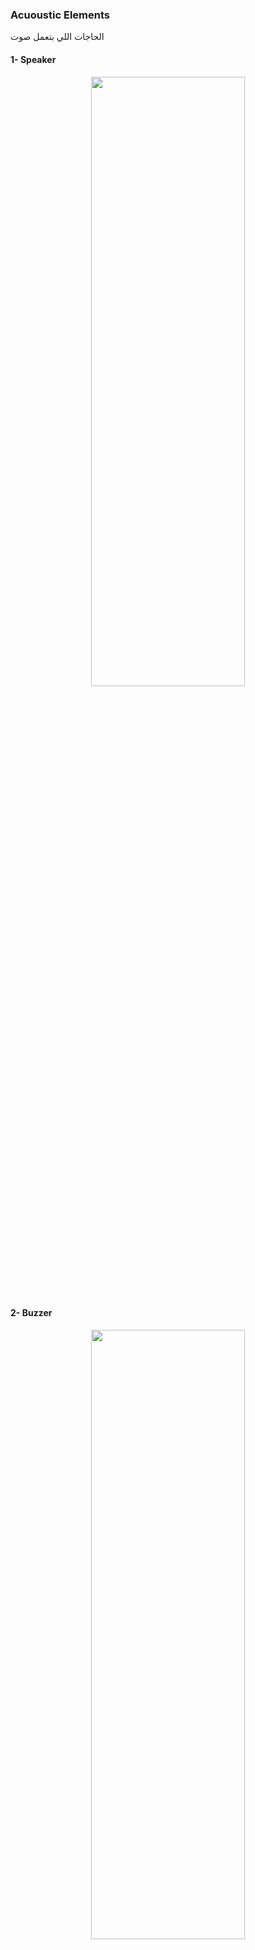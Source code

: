 ### Acuoustic Elements

الحاجات اللي بتعمل صوت

#### 1- Speaker

<p align="center">
  <img width="70%" height="50%" src="imgs/speaker.JPG">
</p>

#### 2- Buzzer

<p align="center">
  <img width="70%" height="50%" src="imgs/buzzer.JPG">
</p>
<p align="center">
  <img width="60%" height="50%" src="imgs/buzzs.png">
</p>

- just one tone with different frequency
- A buzzer is ==a type of transducer== that converts electrical energy into sound waves. It consists of a coil of wire, a magnet, and a diaphragm or a plate. When an electrical signal is applied to the coil, it creates a magnetic field that attracts or repels the magnet, causing the diaphragm to vibrate and produce sound waves.

##### Buzzer Tone Test

<p align="center">
  <img width="70%" height="50%" src="imgs/tone.JPG">
</p>

```c
// Nokia 3310 ring
#include "STD_TYPES.h"
#include "DIO_interface.h"
#include "PORT_interface.h"
#include <util/delay.h>

void main()
{
	PORT_voidInit();
	while(1)
	{
		for (u8 i = 0 ; i < 200; i++)
		{
			DIO_u8SetPinValue(DIO_u8PORTC, DIO_u8PIN5, DIO_u8PIN_HIGH);
			_delay_us(100);
			DIO_u8SetPinValue(DIO_u8PORTC, DIO_u8PIN5, DIO_u8PIN_LOW);
			_delay_us(100);
		}
		for (u8 i = 0 ; i < 200; i++)
		{
			DIO_u8SetPinValue(DIO_u8PORTC, DIO_u8PIN5, DIO_u8PIN_HIGH);
			_delay_us(80);
			DIO_u8SetPinValue(DIO_u8PORTC, DIO_u8PIN5, DIO_u8PIN_LOW);
			_delay_us(80);
		}
		for (u8 i = 0 ; i < 200; i++)
		{
			DIO_u8SetPinValue(DIO_u8PORTC, DIO_u8PIN5, DIO_u8PIN_HIGH);
			_delay_us(50);
			DIO_u8SetPinValue(DIO_u8PORTC, DIO_u8PIN5, DIO_u8PIN_LOW);
			_delay_us(50);
		}
	}
}
```

#### Assignment 2

<p align="center">
  <img width="70%" height="50%" src="imgs/paino.JPG">
</p>

##### Additional Resources

- [Arduino Tone Lib](https://github.com/bhagman/Tone?tab=readme-ov-file#ugly-details)
- [Buzzer vs speaker](https://www.abcomponents.co.uk/buzzer-vs-speaker/)

- [voice recording module](https://www.ram-e-shop.com/shop/kit-isd1820-voice-isd1820-voice-recording-module-speaker-7159?search=speaker&order=name+asc)
- [Buzzer Basics - Technologies, Tones, and Drive Circuits](https://www.sameskydevices.com/blog/buzzer-basics-technologies-tones-and-driving-circuits)

---

## Timers

#### Clock

- Clock is the unit of time for processor
- Period time == clock cycle
- Clock for example is 8 MHz
- means 8 Million clock cycle in second
- 1/8 000 000 = 0.125 usec (زي الثانيه عندنا كده)

![clock](imgs/clock.JPG)

- processor instructions

  - fetch
  - decode
  - execute
  - check interrupt
  - right back
    ![inst](imgs/inst.JPG)
    ![inst](imgs/inst.JPG)

#### delay 1 sec

- to make a delay for 1 sec we need to translate this human unit time to no. of clock cycles
  ![dela](imgs/dela.JPG)

```c
_delay_ms(1000);
_delay_us(1000000);
// these functions help us in this conversion
```

This is a busy waiting way

##### Busy Waiting vs Timer Waiting

<p align="center">
  <img width="70%" height="50%" src="imgs/busy.JPG">
</p>

##### Timer(timer counter)

- Counter Mode: value indicates for counts for example no. of switch presses

  - provide a pin to connect the input device for non periodic event counting

- Timer Mode: value indcates for time because it counts clock cycles and we know clock cycle time

<p align="center">
  <img width="70%" height="50%" src="imgs/timercounter.JPG">
</p>

- ATmega32 define system clock the external not the internal

---

#### Some Definitions to understand how timer works

overflow inituation : timer has a for example 8 bits register so it counts until 255 and will overflow after that
at overflow event timer peripheral can generate interrupt called overflow interrupt

#### 1- Tick Time

it is the time unit of the timer

#### 2- Overflow Time

<p align="center">
  <img width="90%" height="50%" src="imgs/definitions_timer.JPG">
</p>

#### 3- Required Time

has 3 cases
1- Equal to overflow time

<p align="center">
  <img width="70%" height="50%" src="imgs/case1req.JPG">
</p>
2- Greater than overflow time
<p align="center">
  <img width="70%" height="50%" src="imgs/case2req.JPG">
</p>

- no of overflow count (C~ov~)
- C~ov~ can be integer
<p align="center">
<img width="40%" height="50%" src="imgs/int.JPG">
</p>

- C~ov~ can be decimal or float

  - Perload value
    ![overflow_ticks](imgs/preload.JPG)
    ![overflow_ticks](imgs/overflow_ticks.JPG)

- so ISR

  - load preload value in timer register
    ![isr_case](imgs/isr_case.JPG)

###### Example1

![example_timer](imgs/example_timer.JPG)

###### Example2

![ex2](imgs/ex2.JPG)

3- Less than overflow time
![case3req](imgs/case3req.JPG)

---

#### Timers Types in ATmega32

![typesTimer.png](imgs/typesTimer.png)

##### Normal / Overflow Mode

![normal](imgs/normal.png)

Timer/Counter Control
Register – TCCR0

- WGM01, WGM00 Waveform Generation Mode
- CS02, CSM01, CSM00 Clock source

Last 2 options for counter mode

##### Compare Match Mode

Intuition: make calculations easier by neglecting preload value calculation but also decrease time of ISR or Interrupt fires

- compare match value is a configurable value
  and timer generates Interrupt at this event

- But MCUs have different behaviors after compare match event occurs, some MCUs continue after Compare Match and others MCUs clears at Compare Match.

- In ATMega32 we have 2 behavious in diferent modes
  ![cmbehac](imgs/cmbehac.png)

###### At the compare match event

1. Interrupt
2. Action on OC0 pin
   1. set (high)
   2. clear (low)
   3. toggle (flip)

![eventsctc](imgs/eventsctc.png)

![CM](imgs/CM.png)

###### Example

![ex3](imgs/ex3.JPG)

Note: here is we write Compare match value only once in its register, Not every time (after counter clears) like normal mode we rewrite preload value in ISR

- FOC0 Bit Force Output Compare
- make compare match event now by software
- uses for testing

###### App

<p align="center">
  <img width="80%" height="50%" src="imgs/app_timer.JPG">
</p>

- Observation: It's better to minimize the counter value
  - for example: choose another prescaler like 64
- 4000 is too much and will not make system determinstic
- or system enters in interrupt saturation

```
لو التايم بتاع اللي بيجي في الايفينت قليل مثلا 1ميكرو السيستم هيقعد ينفذ في الاياسار  طول عمره
```

- **Observation**: in ATMega32 for Timer0 has more than interrupt source overflow or compare match
  each interrupt source in the same peripheral has its own ISR

![intsrc](imgs/intsrc.JPG)

```c
// toggle led by timer waiting

#include "STD_TYPES.h"
#include "DIO_interface.h"
#include "PORT_interface.h"
#include "GIE_interface.h"
#include "TIMER_interface.h"
#include "LED_interface.h"

LED_t Local_led_tRedLed = {DIO_u8PORTC, DIO_u8PIN0, LED_CONN_SRC};

void TIMER0_ISR(void);

void main(void)
{
	PORT_voidInit();

	TIMER0_voidInit();
	TIMER0_u8SetCallBack(&TIMER0_ISR);
	TIMER0_voidSetCompMatchValue(250);

	GIE_voidEnable();
	while(1)
	{
	}
}

void TIMER0_ISR(void)
{
	static u16 counter = 0;
	if(counter == 4000)
	{
		LED_u8Toggle(&Local_led_tRedLed);
		counter = 0;
	}
	counter ++;
}
```

##### Assignment

![ass_timer](imgs/ass_timer.JPG)

- use Timer0 to generate frequency of opening / closing 7-segs
- and also to increment or decrement every 1 sec

---

- Timer 2 session

#### ADC Chain Conversion Implementation

```c
u8 ADC_u8StartChainConversionAsynch() {

}
```

- this concept also in communication protocols
  like sending array or buffer as Asynch way

---

#### Reentrant vs Non-Reentrant

```
هل الفانكشن دي لو اتقطعت `اكيد من انترابت` واتنادت من اللي قطعها هل الفانكشن هتشتغل مظبوط ولا لا ؟
```

![reentrant](imgs/reentrant.JPG)

- Non-reentrant Example: Function changes a global var
  - Read(Load) Modify Write Assembly operations

```c
int GVAR = 5;

void main()
{
	func();
	// interupted after laod or add or store instruction, will not read the new data as changed by func called within ISR
	// because it always read from its stored GPRs
	// always be 15 even if changed with func called within ISR
}

void func()
{
	GVAR += 10;
}

ISR()
{
	func();
}
```

![ex-non-reentrant](imgs/ex-non-reentrant.JPG)

###### NON-REENTRANT FUNCTIONS

- any function access a global var is non-reentrant
  - Global variable in SW
  - global in HW called shared resource
    - for example in ADC_startChainConversion if we not added busy concept it will be non-reentrant
- any function call a non-reentrant function is non-reentrant

---

#### Timer Types

![timer_types](imgs/timer_types.JPG)

- general because can be used in any application

#### SPT `->` Watch dog

بيفضل نايم كده لو حد جه جمبه بيهوهو او اسف يرسيت

#### PWM (Pulse Width Modulation)

###### Intuation, Why do we need PWM?

- LED intensity control or motor control, etc
  - DAC peripheral or external circuit
  - control signal duty cycle (PWM) similiar POV(Persistence of vision) concept with Mux-SevenSegement
    - ويكأننا بنطلع انالوج فولت

![pwm](imgs/pwm.JPG)

##### Square Wave Parameters

- Amplitude:
- Period Time:
- Frequency
- On Time, Off Time
- Duty Cycle
- RMS (Effective Power): `Amplitude * sqrt(Duty Cycle)`
  ![parameters_pwm](imgs/parameters_pwm.JPG)

#### Functions of PWM

1- Load Control
2- Away of communication

- Communication Protocols(UART,etc)

  - ICU (Input Capture Unit) read message by reading signal Duty Cycle, Frequency
  - DC Coverters(Buck , Boost, Buck Boost, etc)
  - Stepper Motor drivers - Servo Motor

  ![pwmFunc](imgs/pwmFunc.JPG)

#### How can we generate PWM Signal from our MCU?

2 ways to generete PWM
![2wayspwm](imgs/2wayspwm.JPG)

1. SW
   1. Busy waiting
   2. GPT: Normal Mode or Compare Match Mode
2. HW
   1. IC Timer 555, with a specific resistor and capacitor to specify the freq and Duty cycle
   2. Timer has PWM mode: just set the parameters and peripheral generate the PWM signal

#### WHAT is Better? SW PWM or HW PWM

![Sw_HW_PWM](imgs/Sw_HW_PWM.JPG)

- LOW Accurracy due to interrupt latency

#### SW PWM

- Example: out this signal to led
  - POV range: 50Hz to 70Hz
  - so we will NOT notice that led turn off
    ![ex_sw_pwm](imgs/ex_sw_pwm.JPG)

```
Compare Match Time = Tick Time * Compare Match value(Ticks) or OCR0
```

- I need ISR to come every 5ms (5000us)
- Let's check if i possible
- compare match value = 50000 us/ 8us = 625
- OCR0 is 8bit
- Let's try 1 ms because 5ms is divisable by 1
- compare match value = 1000 us/ 8us = 125
- done it's valid

#### solution

![exSolPWM](imgs/exSolPWM.JPG)

- Lab: generate 3 PWM waves on 3 different Red LEd with resistor to reduce Power
  - to be able to see LED intenisty
    ![3waves](imgs/3waves.JPG)

#### HW PWM

here is we tell MCU signal paramters (Frequency, Duty Cycle) and MCU gener the signal on Timer Pin(OC`x`)

2 ways to generate a HW PWM signal

1. Fast PWM
2. Phase Correct

##### 1- Fast PWM

here we continue on Comapare Match Not Clear and also generate event at MAX value called Top event
![fast](imgs/fast.JPG)

##### Two Actions can happened on Timer Pin at these 2 events

###### 1- Clear(Pin Low) on Top, Set on compare (Inverted Mode)

![invertedMode](imgs/invertedMode.JPG)

- `Observation`: changing **period time** effected only by prescaler

###### 2- Set on Top, Clear on compare(Non-Inverted Mode)

![2ndoption](imgs/2ndoption.JPG)

###### Lab:

- generte a PWM signal by HW(Fast PWM, Non-inverted Mode)

![lab_fastPWM](imgs/lab_fastPWM.JPG)

- overflow time = tick time `*` overflow ticks(255)
  - 255 NOT 256 because the tick through clearing counter between 255 and 0

---

#### 2- Phase Correct

- at top timer downcounting
  ![phasecorrect](imgs/phasecorrect.JPG)

- 2 actions on timer pin OCx
- 1 - set on comp match at up counting, clear on comp match at down counting
- 2 - clear on comp match at up counting, set on comp match at down counting

  ![PHASE](imgs/PHASE.JPG)
  ![PHASEnON](imgs/PHASEnON.JPG)

- observation: phase correct mode for low speed signals

---

### PWM as a way of communication

#### SERVO Motor

- DC Motor uncontrolable with extra HW
- Stepper Motor: High power consuming
  - Does't have feedback
- adding feedback element: encoder or potentiometer
  ![servo_intuation](imgs/servo_intuation.JPG)
  ![feedback](imgs/feedback.JPG)
- error correction circuit: can be comparater

- servo motor is just a motor(DC/Stepper) has internal feedback element or circuit:

- Note: servo == Feedback
- SERVO Operating principle
  ![servo](imgs/servo.JPG)

- SERVO Types
- Limiting
  - has piece of iron that limit it to rotate more than 180
  - also working principle prevent it
- No Angle Control (in direct way)
- Absolute position (so if u want motor goes to 20 deg give it 20 even if motor in any position)

#### Limitng Interface

![selimitingrvo](imgs/limiting.JPG)

- Apply signal continous to get breaking feature

#### Continious servo Interface

## ![continous_servo](imgs/continous_servo.JPG)

- Limiting Servo use pot with ADC
  - more accurate
  - but limited angle 180 deg
  - pot is cheaper
- Continious Servo uses encoder
  - continous range

#### SERVO VS STEPPER VS DC MOTOR

![servo_dc_stepper](imgs/servo_dc_stepper.JPG)

---

#### Generating PWM Signal to Limiting Servo

- Req: Period Time: 20ms
  On Time: 1 to 2ms
  1ms for 0 deg, 2ms for 180 deg
  ![servosig](imgs/servosig.JPG)

- **Try1**
- generating PWM can be by SW or HW
- Let's try SW way using Timer0 Compare Match Mode(CTC)
- we know the ON time is (1 -2)ms
- Let's choose ISR to come every 0.5ms
  - but this makes resolution to 90 deg, only able to go to Angles: 0 , 90, 180 deg
- this lead us to reduce time ISR comes to 1us and this causes an interrupt saturation

- **Try2**: Fast PWM mode for Timer 0r Timer2 (8bit)
- 1- period time = overflow time = 20ms
- select a prescaller to achieve this period time
- option 1: NO Division
  - `overflow time = prescaler/ system clock `\*` overflow ticks`
  - overflow time = 1/8us `*` 255 = 32us -> So Invalid
- option 2: Division by 8
  - overflow time = 1us `*` 255 = 0.25 ms -> So Invalid
- option 3: Division by 64
  - overflow time = 8us `*` 255 = 2 ms -> So Invalid
- option 4: Division by 256
  - overflow time = 32us `*` 255 = 8 ms -> So Invalid
- option 5: Division by 1024

  - overflow time = 128us `*` 255 = 32ms -> So Invalid

- **Try3**: Fast PWM mode for Timer1 (16 bit)
- 1- period time = overflow time = 20ms
- select a prescaller to achieve this period time
- option 1: NO Division
  - `overflow time = prescaler/ system clock `\*` overflow ticks`
  - overflow time = 1/8us `*` 65536 = 8ms -> So Invalid
- option1: Division by 8
  - overflow time = 1us `*` 65536 = 65ms -> So Invalid
- and so on we will be invalid

- **Try4**: also phase correct mode will be invalid
  - because period time = 2 `*` overflow time

##### Solution of SERVO PWM Signal with period time = 20ms

![fast](imgs/fastmode.JPG)

- that we have a mode in Timer1 called FAST PWM Mode, The Top value is variable (ICR1 Register)
- so assume prescaller div by 8
- Top time = tick time `*` Top ticks(ICR1)
- 20ms = 1us `*` ICR1
- so ICR1 = 20000
- what about on time or duty cycle
- let's choose non-inverted Mode, comp time = tick time
- comp match time = tick time `*` comp match value
- 1000 to 2000 us = 1us `*` OCR1
- so OCR1 = 1000 to 2000

- here is PWM by HW action happened auto on pin , NO ISR
- tick time = 1us
- so resoluton is 180/ 1000 = 0.18 deg

## ![pinAction](imgs/pinAction.JPG)

## ![ser_sig](imgs/ser_sig.JPG)

- Practical values: 750us t0 2500us

![practical_readings](imgs/practical_readings.JPG)
![pinsservo](imgs/pinsservo.JPG)

- ICR1 is 16 bit  
  ![icr](imgs/icr.JPG)

```C
#define ICR1 		*((volatile u16*)0x46)
```

![datasheet_ser1](imgs/datasheet_ser1.JPG)
![fast](imgs/fastmode.JPG)
![timerclk1](imgs/timerclk1.JPG)
![clk1](imgs/clk1.JPG)

```C

void TIMER1_voidInit()
{
	/*Compare Output Mode, fast PWM, non inverted
		*/
		SET_BIT(TCCR1A,TCCR1A_COM1A1);
		CLR_BIT(TCCR1A,TCCR1A_COM1A0);

		/*Waveform generation mode , Fast PWM */
		CLR_BIT(TCCR1A,TCCR1A_WGM10);
		SET_BIT(TCCR1A,TCCR1A_WGM11);
		SET_BIT(TCCR1B,TCCR1B_WGM12);
		SET_BIT(TCCR1B,TCCR1B_WGM13);

		/*Prescaler */
		TCCR1B &=TIMER_PRESC_MASK;
		TCCR1B |= DIVIDE_BY_8;
}

void TIMER1_voidSetICR(u16 Copy_u16TopValue)
{
	ICR1 = Copy_u16TopValue;
}
void TIMER1_voidSetChannelACompMatch(u16 Copy_u16ChannelACompMatch)
{
	OCR1A=Copy_u16ChannelACompMatch;
}
```

- SERVO Pinout
  ![servo_Pinout](imgs/servo_Pinout.JPG)

```C
// servo app test rotation
#include "STD_TYPES.h"
#include "DIO_interface.h"
#include "PORT_interface.h"
#include "TIMER_interface.h"
#include "Servo_interface.h"
#include <util/delay.h>

void main(void)
{
	PORT_voidInit();
	TIMER1_voidInit();

	TIMER1_voidSetICR(20000);
	while(1)
	{
		for(u16 i = 750; i< 2500; i++)
		{
			TIMER1_voidSetChannelACompMatch(i);
			_delay_ms(10);
		}

	}
}
```

#### Lab2

```c
// map pot to servo
#include "STD_TYPES.h"
#include "DIO_interface.h"
#include "PORT_interface.h"
#include "TIMER_interface.h"
#include "ADC_interface.h"
#include "Servo_interface.h"
#include <util/delay.h>


void main(void)
{
	PORT_voidInit();
	TIMER1_voidInit();
	ADC_voidInit();
	TIMER1_voidSetICR(20000);

	u8 Local_u8Angle = 0;
	u16 Local_u16ADCReading;
	u16 Local_u16ONTime = 1000;

	while(1)
	{
		ADC_u8StartConversionSynch(SINGLE_ENDED_ADC0, &Local_u16ADCReading);
//		Local_u8Angle = map2(0, 255, 0, 180, Local_u16ADCReading);
//		Local_u16ONTime = map2(0, 180, 750, 2500, Local_u8Angle);

		// or
		Local_u16ONTime = map(0, 255, 750, 2500, Local_u16ADCReading);

		TIMER1_voidSetChannelACompMatch(Local_u16ONTime);
	}
}
```

---

- FOC Bit
- Force output compare bit

```c
SET_BIT(foc); // this will generate Compare Match action by sw on OCx pin, and will not make interrupt
// used for test
```

---

## ICU (Input Capture Unit)

- Intuation, How servo undersatnd this signal
  ![icu_sig](imgs/icu_sig.JPG)

- ICU -> caputure (screenshoot) the rising and falling edge and tell timer to calculate time between them
- Period time = time between rising and next rising edge
- On time = time between rising and next falling edge.

#### 2 Ways to calculate PWM signal

1. ICU_SW
   1. EXTI + Timer
2. ICU_HW
   1. External Timer Normal
   2. Interal Timer has ICU Mode

### ICU_SW

EXTI + Timer

![ICU_SW](imgs/ICU_SW.JPG)

##### SW ICU CODE TEST

![sw_icu_ex](imgs/sw_icu_ex.JPG)

#### Design this system

![systemdes](imgs/systemdes.JPG)

#### 1- Timer 0

- Timer0_init
  ![des1](imgs/des1.JPG)
- FAST PWM Way, Non Inverted Mode
  ![fastPWM_NON_inverting](imgs/fastPWM_NON_inverting.JPG)

#### 2- Timer 1

![Timerdes](imgs/Timerdes.JPG)

- Timer1_init
  - normal mode(overflow)
  - prescaler div by 8

```C
void TIMER1_voidInit()
{
	/*Initialize TIMER1 normal Mode, By default is normal 000*/

	/*Compare Output Mode, fast PWM, non inverted
	SET_BIT(TCCR1A,TCCR1A_COM1A1);
	CLR_BIT(TCCR1A,TCCR1A_COM1A0);
	 * */

	/* Waveform generation mode , Fast PWM
	CLR_BIT(TCCR1A,TCCR1A_WGM10);
	SET_BIT(TCCR1A,TCCR1A_WGM11);
	SET_BIT(TCCR1B,TCCR1B_WGM12);
	SET_BIT(TCCR1B,TCCR1B_WGM13);
	 * */

	/* Prescaler */
	TCCR1B &=TIMER_PRESC_MASK;
	TCCR1B |= DIVIDE_BY_8;
}

void TIMER1_voidSetTimerValue(u16 Copy_u16Value)
{
	TCNT1 = Copy_u16Value;
}

u16 TIMER1_u16ReadTimerValue()
{
	return TCNT1;
}
```

#### 3- EXTI SWC

![exti_comp](imgs/exti_comp.JPG)

- why we made a dis/enable EXTI function
  - After we know period time, and Duty from just one cycle, we finished and will Not need this system

#### 4- SW_ICU state machine

![statemachine](imgs/statemachine.JPG)

```C
void ICU_SW_ISR_INT0(void)
{
	static u8 Local_u8Counter = 0;
	static 	u16 Local_u16PeriodTicks;
	static 	u16 Local_u16OnTimeTicks;

	Local_u8Counter++;
	if(Local_u8Counter == 1)
	{
		// clear timer
		TIMER1_voidSetTimerValue(0);
	}
	else if(Local_u8Counter == 2)
	{
		Local_u16PeriodTicks = TIMER1_u16ReadTimerValue();
		App_u16PeriodTime =Local_u16PeriodTicks * 1 ; // 1us is tick time
		EXTI_u8Int0SetSenseControl(FALLING_EDGE);
	}
	else if(Local_u8Counter == 3)
	{
		Local_u16OnTimeTicks = TIMER1_u16ReadTimerValue() - Local_u16PeriodTicks;
		App_u16ONTime = Local_u16OnTimeTicks * 1;

		// disable Interrupt
		EXTI_u8IntDisable(INT0);
	}
}

```

```c
// ICU by SW app
#include "STD_TYPES.h"
#include "DIO_interface.h"
#include "PORT_interface.h"
#include "GIE_interface.h"
#include "EXTI_interface.h"
#include "TIMER_interface.h"
#include "CLCD_interface.h"
#include <util/delay.h>

void ICU_SW_ISR_INT0(void);

u16 App_u16PeriodTime = 0;
u16 App_u16ONTime = 0;

void main(void)
{
	PORT_voidInit();
	CLCD_voidInit();
	GIE_voidEnable();
	EXTI_voidInt0Init();
	TIMER0_voidInit();
	TIMER0_voidSetCompMatchValue(64);
	TIMER1_voidInit();
	EXTI_u8Int0SetCallBack(&ICU_SW_ISR_INT0);

	while(1)
	{
		// wait until signal captured(period time, on time meaured)
		while(App_u16PeriodTime == 0);
		CLCD_voidGoToXY(0,0);
		CLCD_voidSendString("Period Time:");
		CLCD_voidWriteNumber(App_u16PeriodTime);
		CLCD_voidSendString("us");

		CLCD_voidGoToXY(1,0);
		CLCD_voidSendString("ON Time: ");
		CLCD_voidWriteNumber(App_u16ONTime);
		CLCD_voidSendString("us");
	}
}

// notification or callback
void ICU_SW_ISR_INT0(void)
{
	static u8 Local_u8Counter = 0;
	static 	u16 Local_u16PeriodTicks;
	static 	u16 Local_u16OnTimeTicks;

	Local_u8Counter ++;
	if(Local_u8Counter == 1)
	{
		// clear timer
		TIMER1_voidSetTimerValue(0);
	}
	else if(Local_u8Counter == 2)
	{
		Local_u16PeriodTicks = TIMER1_u16ReadTimerValue();
		App_u16PeriodTime =Local_u16PeriodTicks * 1 ; // 1us is tick time
		EXTI_u8Int0SetSenseControl(FALLING_EDGE);
	}
	else if(Local_u8Counter == 3)
	{
		Local_u16OnTimeTicks = TIMER1_u16ReadTimerValue() - Local_u16PeriodTicks;
		App_u16ONTime = Local_u16OnTimeTicks * 1;

		// disable Interrupt
		EXTI_u8IntDisable(INT0);
	}
}
```

### ICU By Hardware

- ICU mode in our Timer 1
- ICU by hardware is more accurate than ICU by software due to interrupt latency waiting
- in this way Hardware stores reading TCNT1 in ICR1 until you come to read it
  ![ICU_HW](imgs/ICU_HW.JPG)
- when event (FALLING/RAISING Edge) hardware capture(screenshoot) reading from TCNT1 to ICR1
- now we don't need EXTI

  ![bit_icu](imgs/bit_icu.JPG)
  ![ICR1](imgs/ICR1.JPG)
  ![TICUE](imgs/TICUE.JPG)

##### ICU By Hardware System Design

![hw_icu_des](imgs/hw_icu_des.JPG)

```c
// funcs
```

![hw_irs_icu](imgs/hw_irs_icu.JPG)

- after falling edge change sense to falling edge

```c
// ICU_HW_ISR

// notification or callback
void ICU_HW_ISR(void)
{
	static u8 Local_u8Counter = 0;
	static u16 Reading1, Reading2, Reading3;
	static u16 Local_u16PeriodTicks, Local_u16OnTicks;
	Local_u8Counter++;

	if(Local_u8Counter == 1)
	{
		Reading1 =  ICU_u16ReadInputCaputure();
	}
	else if(Local_u8Counter == 2)
	{
		Reading2 =  ICU_u16ReadInputCaputure();
		Local_u16PeriodTicks = Reading2 - Reading1;
		ICU_u8SetTriggerEdge(ICU_FALLING_EDGE);
		App_u16PeriodTime = Local_u16PeriodTicks * 1; // 1us is tick time
	}
	else if(Local_u8Counter == 3)
	{
		Reading3 =  ICU_u16ReadInputCaputure();
		Local_u16OnTicks = Reading3 - Reading2;
		App_u16ONTime = Local_u16OnTicks * 1; // 1us is tick time
		// disable interrupt
		ICU_voidDisableInterrupt();
	}
}
```

```c
// HW ICU APP
#include "STD_TYPES.h"
#include "DIO_interface.h"
#include "PORT_interface.h"
#include "GIE_interface.h"

#include "TIMER_interface.h"
#include "CLCD_interface.h"
#include <util/delay.h>

void ICU_HW_ISR(void);

u16 App_u16PeriodTime = 0;
u16 App_u16ONTime = 0;

int main(void)
{
	PORT_voidInit();

	CLCD_voidInit();

	// Counter
//	ICU_u8SetCallBack(&ICU_HW_ISR);
	TIMER_voidSetCallBack(&ICU_HW_ISR,5); // 5 is TIMER1_CAPT
	ICU_voidInit();

	TIMER1_voidInit();

	// generate PWM Signal
	TIMER0_voidInit();
	TIMER0_voidSetCompMatchValue(64);
	GIE_voidEnable();

	while(1)
	{
		// wait until signal captured(period time, on time measured)
//		while(App_u16PeriodTime == 0 && App_u16ONTime == 0);
		while(App_u16PeriodTime == 0);

		CLCD_voidGoToXY(0,0);
		CLCD_voidSendString("Period:");
		CLCD_voidWriteNumber(App_u16PeriodTime);
		CLCD_voidSendString("us");

		CLCD_voidGoToXY(1,0);
		CLCD_voidSendString("ON Time: ");
		CLCD_voidWriteNumber(App_u16ONTime);
		CLCD_voidSendString("us");
	}
}

// notification or callback
void ICU_HW_ISR(void)
{
	static u8 Local_u8Counter = 0;
	static u16 Reading1, Reading2, Reading3;
	static u16 Local_u16PeriodTicks, Local_u16OnTicks;
	Local_u8Counter++;

	if(Local_u8Counter == 1)
	{
		Reading1 =  ICU_u16ReadInputCaputure();
	}
	else if(Local_u8Counter == 2)
	{
		Reading2 =  ICU_u16ReadInputCaputure();
		Local_u16PeriodTicks = Reading2 - Reading1;
		ICU_u8SetTriggerEdge(ICU_FALLING_EDGE);
		App_u16PeriodTime = Local_u16PeriodTicks * 1; // 1us is tick time
	}
	else if(Local_u8Counter == 3)
	{
		Reading3 =  ICU_u16ReadInputCaputure();
		Local_u16OnTicks = Reading3 - Reading2;
		App_u16ONTime = Local_u16OnTicks * 1; // 1us is tick time
		// disable interrupt
		ICU_voidDisableInterrupt();
	}
}

```

#### Assignments

##### Generic ICU (Introduction To digital Oscilliscope)

digital Oscilliscope has interal MCU

to be able to measure Low speed Signals also

##### Timer delay feature

```c
TimerSchedule(delayTime_us, void(*ptrToFunc)(void), PeriodicOrOnce)
```

![icu_ass](imgs/icu_ass.JPG)

## WatchDog SWC

- Intuation
  ![WDT1](imgs/WDT1.JPG)
- 2 condition in watchDog in any MCU
  ![WDT2](imgs/WDT2.JPG)
- How we know exact execution time of piece of code
  ![exec_time](imgs/exec_time.JPG)

- Watch Dog Test App
  ![wdtapp](imgs/wdtapp.JPG)

```c
#include "STD_TYPES.h"
#include "DIO_interface.h"
#include "PORT_interface.h"
#include "WatchDog_interface.h"
#include "GIE_interface.h"
#include "LED_interface.h"
#include "CLCD_interface.h"
#include <util/delay.h>


void main()
{
	PORT_voidInit();
	CLCD_voidInit();

	LED_t Led1 = {DIO_u8PORTC, DIO_u8PIN0, LED_CONN_SRC};
	CLCD_voidGoToXY(0,0);
	CLCD_voidSendString("Watch Dog");
	CLCD_voidGoToXY(1,0);
	CLCD_voidSendString("Reset each 1sec");

	LED_u8TurnOn(&Led1);
	_delay_ms(1000);
	LED_u8TurnOff(&Led1);
	_delay_ms(1000);

	GIE_voidEnable();
	WatchDog_voidSleep(WDT_1_sec);
//	WatchDog_voidDisable();

	while(1);
}

```

---

##### Additional Resources

[AVR TIMERS](https://www.electronicwings.com/avr-atmega/atmega1632-pwm)
